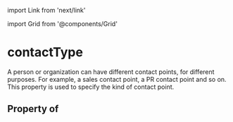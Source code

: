 import Link from 'next/link'
  
import Grid from '@components/Grid'

# contactType

A person or organization can have different contact points, for different purposes. For example, a sales contact point, a PR contact point and so on. This property is used to specify the kind of contact point.

## Property of



